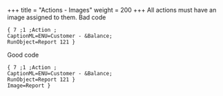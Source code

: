 +++
title = "Actions - Images"
weight = 200
+++
All actions must have an image assigned to them.
Bad code

    { 7 ;1 ;Action ;
    CaptionML=ENU=Customer - &Balance;
    RunObject=Report 121 }

Good code

    { 7 ;1 ;Action ;
    CaptionML=ENU=Customer - &Balance;
    RunObject=Report 121 }
    Image=Report }
